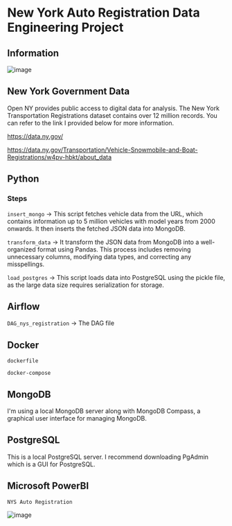 # New York Auto Registration Data Engineering Project

## Information

![image](https://github.com/Jesseite/WIP-End-to-End-DE-NY-Registrations/blob/main/images/Diagram.png)

## New York Government Data 
Open NY provides public access to digital data for analysis. The New York Transportation Registrations dataset contains over 12 million records. You can refer to the link I provided below for more information.

https://data.ny.gov/

https://data.ny.gov/Transportation/Vehicle-Snowmobile-and-Boat-Registrations/w4pv-hbkt/about_data

## Python
### Steps
`insert_mongo` -> This script fetches vehicle data from the URL, which contains information up to 5 million vehicles with model years from 2000 onwards. It then inserts the fetched JSON data into MongoDB.

`transform_data` -> It transform the JSON data from MongoDB into a well-organized format using Pandas. This process includes removing unnecessary columns, modifying data types, and correcting any misspellings.

`load_postgres` -> This script loads data into PostgreSQL using the pickle file, as the large data size requires serialization for storage.
## Airflow
`DAG_nys_registration` -> The DAG file

## Docker
`dockerfile`

`docker-compose`

## MongoDB
I'm using a local MongoDB server along with MongoDB Compass, a graphical user interface for managing MongoDB.

## PostgreSQL
This is a local PostgreSQL server. I recommend downloading PgAdmin which is a GUI for PostgreSQL.

## Microsoft PowerBI

`NYS Auto Registration`

![image](https://github.com/Jesseite/WIP-End-to-End-DE-NY-Registrations/blob/main/images/Dashboard.png)



